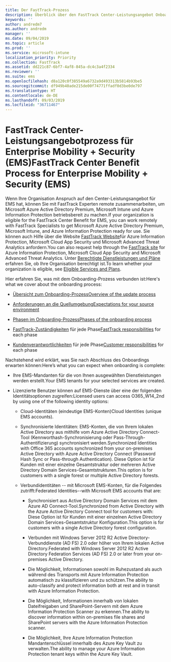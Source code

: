 ```yaml
---
title: Der FastTrack-Prozess
description: Überblick über den FastTrack Center-Leistungsangebot Onboarding Prozess
keywords: ''
author: andredm7
ms.author: andredm
manager: ''
ms.date: 09/04/2019
ms.topic: article
ms.prod: ''
ms.service: microsoft-intune
localization_priority: Priority
ms.collection: FastTrack
ms.assetid: dd221c87-6bf7-4af8-845a-dc4c3a4f2334
ms.reviewer: ''
ms.suite: ems
ms.openlocfilehash: d8a120c0f385549a6732a9d493313b5814b93be5
ms.sourcegitcommit: df949b40ade215de00f74771ffadf0d3be0de797
ms.translationtype: HT
ms.contentlocale: de-DE
ms.lasthandoff: 09/03/2019
ms.locfileid: "36711467"
---
```

# <a name="fasttrack-center-benefit-process-for-enterprise-mobility--security-ems"></a><span data-ttu-id="2a3dc-103">FastTrack Center-Leistungsangebotprozess für Enterprise Mobility + Security (EMS)</span><span class="sxs-lookup"><span data-stu-id="2a3dc-103">FastTrack Center Benefit Process for Enterprise Mobility + Security (EMS)</span></span>
<span data-ttu-id="2a3dc-104">Wenn Ihre Organisation Anspruch auf den Center-Leistungsangebot für EMS hat, können Sie mit FastTrack Experten remote zusammenarbeiten, um Microsoft Azure Active Directory Premium, Microsoft Intune und Azure Information Protection betriebsbereit zu machen.</span><span class="sxs-lookup"><span data-stu-id="2a3dc-104">If your organization is eligible for the FastTrack Center Benefit for EMS, you can work remotely with FastTrack Specialists to get Microsoft Azure Active Directory Premium, Microsoft Intune, and Azure Information Protection ready for use.</span></span> <span data-ttu-id="2a3dc-105">Sie können auch Hilfe über die Website [FastTrack Website](https://www.microsoft.com/fasttrack/microsoft-365/ems)für Azure Information Protection, Microsoft Cloud App Security und Microsoft Advanced Threat Analytics anfordern.</span><span class="sxs-lookup"><span data-stu-id="2a3dc-105">You can also request help through the [FastTrack site](https://www.microsoft.com/fasttrack/microsoft-365/ems) for Azure Information Protection, Microsoft Cloud App Security and Microsoft Advanced Threat Analytics.</span></span> <span data-ttu-id="2a3dc-106">Unter [Berechtigte Dienstleistungen und Pläne](M365-eligible-services-and-plans.md) erfahren Sie, ob Ihre Organisation berechtigt ist.</span><span class="sxs-lookup"><span data-stu-id="2a3dc-106">To learn whether your organization is eligible, see [Eligible Services and Plans](M365-eligible-services-and-plans.md).</span></span>


<span data-ttu-id="2a3dc-107">Hier erfahren Sie, was mit dem Onboarding-Prozess verbunden ist:</span><span class="sxs-lookup"><span data-stu-id="2a3dc-107">Here's what we cover about the onboarding process:</span></span>

-   [<span data-ttu-id="2a3dc-108">Übersicht zum Onboarding-Prozess</span><span class="sxs-lookup"><span data-stu-id="2a3dc-108">Overview of the update process</span></span>](EMS-fasttrack-benefit-overview.md)

-   [<span data-ttu-id="2a3dc-109">Anforderungen an die Quellumgebung</span><span class="sxs-lookup"><span data-stu-id="2a3dc-109">Expectations for your source environment</span></span>](EMS-source-environment-expectations.md)

-   [<span data-ttu-id="2a3dc-110">Phasen im Onboarding-Prozess</span><span class="sxs-lookup"><span data-stu-id="2a3dc-110">Phases of the onboarding process</span></span>](EMS-onboarding-phases.md)

-   <span data-ttu-id="2a3dc-111">[FastTrack-Zuständigkeiten](EMS-fasttrack-responsibilities.md) für jede Phase</span><span class="sxs-lookup"><span data-stu-id="2a3dc-111">[FastTrack responsibilities](EMS-fasttrack-responsibilities.md) for each phase</span></span>

-   <span data-ttu-id="2a3dc-112">[Kundenverantwortlichkeiten](EMS-your-responsibilities.md) für jede Phase</span><span class="sxs-lookup"><span data-stu-id="2a3dc-112">[Customer responsibilities](EMS-your-responsibilities.md) for each phase</span></span>

<span data-ttu-id="2a3dc-113">Nachstehend wird erklärt, was Sie nach Abschluss des Onboardings erwarten können:</span><span class="sxs-lookup"><span data-stu-id="2a3dc-113">Here’s what you can expect when onboarding is complete:</span></span>

-   <span data-ttu-id="2a3dc-114">Ihre EMS-Mandanten für die von Ihnen ausgewählten Dienstleistungen werden erstellt.</span><span class="sxs-lookup"><span data-stu-id="2a3dc-114">Your EMS tenants for your selected services are created.</span></span>

-   <span data-ttu-id="2a3dc-115">Lizenzierte Benutzer können auf EMS-Dienste über eine der folgenden Identitätsoptionen zugreifen:</span><span class="sxs-lookup"><span data-stu-id="2a3dc-115">Licensed users can access O365_W14_2nd by using one of the following identity options:</span></span>

    -   <span data-ttu-id="2a3dc-116">Cloud-Identitäten (eindeutige EMS-Konten)</span><span class="sxs-lookup"><span data-stu-id="2a3dc-116">Cloud Identities (unique EMS accounts).</span></span>

    -   <span data-ttu-id="2a3dc-117">Synchronisierte Identitäten: EMS-Konten, die von Ihrem lokalen Active Directory aus mithilfe vom Azure Active Directory Connect-Tool (Kennworthash-Synchronisierung oder Pass-Through-Authentifizierung) synchronisiert werden.</span><span class="sxs-lookup"><span data-stu-id="2a3dc-117">Synchronized Identities with Office 365 accounts synchronized from your on-premises Active Directory with Azure Active Directory Connect (Password Hash Sync or Pass-through Authentication).</span></span> <span data-ttu-id="2a3dc-118">Diese Option ist für Kunden mit einer einzelne Gesamtstruktur oder mehreren Active Directory Domain Services-Gesamtstrukturen.</span><span class="sxs-lookup"><span data-stu-id="2a3dc-118">This option is for customers with a single forest or multiple Active Directory forests.</span></span>

    -   <span data-ttu-id="2a3dc-119">Verbundidentitäten -- mit Microsoft EMS-Konten, für die Folgendes zutrifft:</span><span class="sxs-lookup"><span data-stu-id="2a3dc-119">Federated Identities--with Microsoft EMS accounts that are:</span></span>

        -   <span data-ttu-id="2a3dc-120">Synchronisiert aus Active Directory Domain Services mit dem Azure AD Connect-Tool.</span><span class="sxs-lookup"><span data-stu-id="2a3dc-120">Synchronized from Active Directory with the Azure Active Directory Connect tool for customers with:</span></span> <span data-ttu-id="2a3dc-121">Diese Option ist für Kunden mit einer einzelnen Active Directory Domain Services-Gesamtstruktur Konfiguration.</span><span class="sxs-lookup"><span data-stu-id="2a3dc-121">This option is for customers with a single Active Directory forest configuration.</span></span>

        -   <span data-ttu-id="2a3dc-122">Verbunden mit Windows Server 2012 R2 Active Directory-Verbunddienste (AD FS) 2.0 oder höher von Ihrem lokalen Active Directory.</span><span class="sxs-lookup"><span data-stu-id="2a3dc-122">Federated with Windows Server 2012 R2 Active Directory Federation Services (AD FS) 2.0 or later from your on-premises Active Directory.</span></span>

        -   <span data-ttu-id="2a3dc-123">Die Möglichkeit, Informationen sowohl im Ruhezustand als auch während des Transports mit Azure Information Protection automatisch zu klassifizieren und zu schützen.</span><span class="sxs-lookup"><span data-stu-id="2a3dc-123">The ability to auto-classify and protect information both at rest and in transit with Azure Information Protection.</span></span> 

        -   <span data-ttu-id="2a3dc-124">Die Möglichkeit, Informationen innerhalb von lokalen Dateifreigaben und SharePoint-Servern mit dem Azure Information Protection Scanner zu erkennen.</span><span class="sxs-lookup"><span data-stu-id="2a3dc-124">The ability to discover information within on-premises file shares and SharePoint servers with the Azure Information Protection scanner.</span></span> 

        -   <span data-ttu-id="2a3dc-125">Die Möglichkeit, Ihre Azure Information Protection Mandantenschlüssel innerhalb des Azure Key Vault zu verwalten.</span><span class="sxs-lookup"><span data-stu-id="2a3dc-125">The ability to manage your Azure Information Protection tenant keys within the Azure Key Vault.</span></span> 
